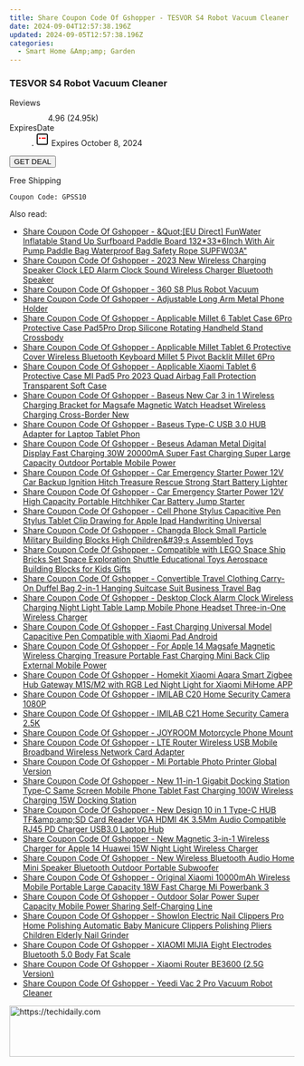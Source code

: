 ```yaml
---
title: Share Coupon Code Of Gshopper - TESVOR S4 Robot Vacuum Cleaner
date: 2024-09-04T12:57:38.196Z
updated: 2024-09-05T12:57:38.196Z
categories:
  - Smart Home &Amp;amp; Garden
---
```



<main class="px-4 py-6 sm:p-6 md:px-8 md:py-10">
  <div class="mx-auto grid max-w-4xl grid-cols-1">
    <div class="relative col-start-1 row-start-1 flex flex-col-reverse rounded-lg bg-gradient-to-t from-black/75 via-black/0 p-3 sm:row-start-2 sm:bg-none sm:p-0 lg:row-start-1">
      <h3 class="mt-1 text-lg font-semibold text-white sm:text-slate-900 md:text-2xl dark:sm:text-white">TESVOR S4 Robot Vacuum Cleaner</h3>
    </div>
        <dl class="row-start-2 mt-4 flex items-center text-xs font-medium sm:row-start-3 sm:mt-1 md:mt-2.5 lg:row-start-2">
      <dt class="sr-only">Reviews</dt>
      <dd class="flex items-center text-indigo-600 dark:text-indigo-400">
        <svg width="24" height="24" fill="none" aria-hidden="true" class="mr-1 stroke-current dark:stroke-indigo-500">
          <path d="m12 5 2 5h5l-4 4 2.103 5L12 16l-5.103 3L9 14l-4-4h5l2-5Z" stroke-width="2" stroke-linecap="round" stroke-linejoin="round" />
        </svg>
        <span>4.96 <span class="font-normal text-slate-400">(24.95k)</span></span>
      </dd>
      <dt class="sr-only">ExpiresDate</dt>
      <dd class="flex items-center">
        <svg width="2" height="2" aria-hidden="true" fill="currentColor" class="mx-3 text-slate-300">
          <circle cx="1" cy="1" r="1" />
        </svg>
        <svg width="24" height="24" viewBox="0 0 24 24" fill="none" stroke="currentColor" stroke-width="2">
          <rect x="3" y="3" width="18" height="18" rx="2" fill="#fff" />
          <path d="M6 10L18 10" stroke="red" stroke-width="2" fill="none" />
          <path d="M10 6L10 18" stroke="#fff" stroke-width="2" fill="none" />
        </svg>
        Expires October 8, 2024      </dd>
    </dl>
    <div class="col-start-1 row-start-3 mt-4 self-center sm:col-start-2 sm:row-span-2 sm:row-start-2 sm:mt-0 lg:col-start-1 lg:row-start-3 lg:row-end-4 lg:mt-6">
      <button type="button" onClick="javascript:window.open(decodeURIComponent('https%3A%2F%2Fwww.shareasale.com%2Fu.cfm%3Fd%3D1118428%26m%3D97331%26u%3D4338022'), '_blank');void(0);" class="rounded-lg bg-red-600 px-3 py-2 text-sm font-medium leading-6 text-white">
       GET DEAL
      </button>
    </div>
    <p class="col-start-1 mt-4 text-sm leading-6 sm:col-span-2 lg:col-span-1 lg:row-start-4 lg:mt-6 dark:text-slate-400">Free Shipping 
</p>
    <p class="mt-4">
      <code class="bg-purple-900 p-4 text-sm font-bold text-white" onClick="javascript:window.open(decodeURIComponent('https%3A%2F%2Fwww.shareasale.com%2Fu.cfm%3Fd%3D1118428%26m%3D97331%26u%3D4338022'), '_blank');void(0);">Coupon Code: <span class="bg-green-500 p-2 rounded tracking-widest">GPSS10</span></code>
    </p>
  </div>
</main>
<span class="atpl-alsoreadstyle">Also read:</span>
<div><ul>
<li><a href="https://coupons.techidaily.com/coupon-1118565-share-97331-sale/"><u>Share Coupon Code Of Gshopper - &Quot;[EU Direct] FunWater Inflatable Stand Up Surfboard Paddle Board 132*33*6Inch With Air Pump Paddle Bag Waterproof Bag Safety Rope SUPFW03A&quot;</u></a></li>
<li><a href="https://coupons.techidaily.com/coupon-1118561-share-97331-sale/"><u>Share Coupon Code Of Gshopper - 2023 New Wireless Charging Speaker Clock LED Alarm Clock Sound Wireless Charger Bluetooth Speaker</u></a></li>
<li><a href="https://coupons.techidaily.com/coupon-1118536-share-97331-sale/"><u>Share Coupon Code Of Gshopper - 360 S8 Plus Robot Vacuum</u></a></li>
<li><a href="https://coupons.techidaily.com/coupon-1118553-share-97331-sale/"><u>Share Coupon Code Of Gshopper - Adjustable Long Arm Metal Phone Holder</u></a></li>
<li><a href="https://coupons.techidaily.com/coupon-1118549-share-97331-sale/"><u>Share Coupon Code Of Gshopper - Applicable Millet 6 Tablet Case 6Pro Protective Case Pad5Pro Drop Silicone Rotating Handheld Stand Crossbody</u></a></li>
<li><a href="https://coupons.techidaily.com/coupon-1118547-share-97331-sale/"><u>Share Coupon Code Of Gshopper - Applicable Millet Tablet 6 Protective Cover Wireless Bluetooth Keyboard Millet 5 Pivot Backlit Millet 6Pro</u></a></li>
<li><a href="https://coupons.techidaily.com/coupon-1118546-share-97331-sale/"><u>Share Coupon Code Of Gshopper - Applicable Xiaomi Tablet 6 Protective Case MI Pad5 Pro 2023 Quad Airbag Fall Protection Transparent Soft Case</u></a></li>
<li><a href="https://coupons.techidaily.com/coupon-1118556-share-97331-sale/"><u>Share Coupon Code Of Gshopper - Baseus New Car 3 in 1 Wireless Charging Bracket for Magsafe Magnetic Watch Headset Wireless Charging Cross-Border New</u></a></li>
<li><a href="https://coupons.techidaily.com/coupon-1118555-share-97331-sale/"><u>Share Coupon Code Of Gshopper - Baseus Type-C USB 3.0 HUB Adapter for Laptop Tablet Phon</u></a></li>
<li><a href="https://coupons.techidaily.com/coupon-1118559-share-97331-sale/"><u>Share Coupon Code Of Gshopper - Beseus Adaman Metal Digital Display Fast Charging 30W 20000mA Super Fast Charging Super Large Capacity Outdoor Portable Mobile Power</u></a></li>
<li><a href="https://coupons.techidaily.com/coupon-1118540-share-97331-sale/"><u>Share Coupon Code Of Gshopper - Car Emergency Starter Power 12V Car Backup Ignition Hitch Treasure Rescue Strong Start Battery Lighter</u></a></li>
<li><a href="https://coupons.techidaily.com/coupon-1118539-share-97331-sale/"><u>Share Coupon Code Of Gshopper - Car Emergency Starter Power 12V High Capacity Portable Hitchhiker Car Battery Jump Starter</u></a></li>
<li><a href="https://coupons.techidaily.com/coupon-1118550-share-97331-sale/"><u>Share Coupon Code Of Gshopper - Cell Phone Stylus Capacitive Pen Stylus Tablet Clip Drawing for Apple Ipad Handwriting Universal</u></a></li>
<li><a href="https://coupons.techidaily.com/coupon-1118543-share-97331-sale/"><u>Share Coupon Code Of Gshopper - Changda Block Small Particle Military Building Blocks High Children&amp;#39;s Assembled Toys</u></a></li>
<li><a href="https://coupons.techidaily.com/coupon-1118544-share-97331-sale/"><u>Share Coupon Code Of Gshopper - Compatible with LEGO Space Ship Bricks Set Space Exploration Shuttle Educational Toys Aerospace Building Blocks for Kids Gifts</u></a></li>
<li><a href="https://coupons.techidaily.com/coupon-1118545-share-97331-sale/"><u>Share Coupon Code Of Gshopper - Convertible Travel Clothing Carry-On Duffel Bag 2-in-1 Hanging Suitcase Suit Business Travel Bag</u></a></li>
<li><a href="https://coupons.techidaily.com/coupon-1118557-share-97331-sale/"><u>Share Coupon Code Of Gshopper - Desktop Clock Alarm Clock Wireless Charging Night Light Table Lamp Mobile Phone Headset Three-in-One Wireless Charger</u></a></li>
<li><a href="https://coupons.techidaily.com/coupon-1118548-share-97331-sale/"><u>Share Coupon Code Of Gshopper - Fast Charging Universal Model Capacitive Pen Compatible with Xiaomi Pad Android</u></a></li>
<li><a href="https://coupons.techidaily.com/coupon-1118558-share-97331-sale/"><u>Share Coupon Code Of Gshopper - For Apple 14 Magsafe Magnetic Wireless Charging Treasure Portable Fast Charging Mini Back Clip External Mobile Power</u></a></li>
<li><a href="https://coupons.techidaily.com/coupon-1118541-share-97331-sale/"><u>Share Coupon Code Of Gshopper - Homekit Xiaomi Aqara Smart Zigbee Hub Gateway M1S/M2 with RGB Led Night Light for Xiaomi MiHome APP</u></a></li>
<li><a href="https://coupons.techidaily.com/coupon-1118534-share-97331-sale/"><u>Share Coupon Code Of Gshopper - IMILAB C20 Home Security Camera 1080P</u></a></li>
<li><a href="https://coupons.techidaily.com/coupon-1118535-share-97331-sale/"><u>Share Coupon Code Of Gshopper - IMILAB C21 Home Security Camera 2.5K</u></a></li>
<li><a href="https://coupons.techidaily.com/coupon-1118554-share-97331-sale/"><u>Share Coupon Code Of Gshopper - JOYROOM Motorcycle Phone Mount</u></a></li>
<li><a href="https://coupons.techidaily.com/coupon-1118552-share-97331-sale/"><u>Share Coupon Code Of Gshopper - LTE Router Wireless USB Mobile Broadband Wireless Network Card Adapter</u></a></li>
<li><a href="https://coupons.techidaily.com/coupon-1118563-share-97331-sale/"><u>Share Coupon Code Of Gshopper - Mi Portable Photo Printer Global Version</u></a></li>
<li><a href="https://coupons.techidaily.com/coupon-1118560-share-97331-sale/"><u>Share Coupon Code Of Gshopper - New 11-in-1 Gigabit Docking Station Type-C Same Screen Mobile Phone Tablet Fast Charging 100W Wireless Charging 15W Docking Station</u></a></li>
<li><a href="https://coupons.techidaily.com/coupon-1118537-share-97331-sale/"><u>Share Coupon Code Of Gshopper - New Design 10 in 1 Type-C HUB TF&amp;amp;amp;SD Card Reader VGA HDMI 4K 3.5Mm Audio Compatible RJ45 PD Charger USB3.0 Laptop Hub</u></a></li>
<li><a href="https://coupons.techidaily.com/coupon-1118562-share-97331-sale/"><u>Share Coupon Code Of Gshopper - New Magnetic 3-in-1 Wireless Charger for Apple 14 Huawei 15W Night Light Wireless Charger</u></a></li>
<li><a href="https://coupons.techidaily.com/coupon-1118538-share-97331-sale/"><u>Share Coupon Code Of Gshopper - New Wireless Bluetooth Audio Home Mini Speaker Bluetooth Outdoor Portable Subwoofer</u></a></li>
<li><a href="https://coupons.techidaily.com/coupon-1118542-share-97331-sale/"><u>Share Coupon Code Of Gshopper - Original Xiaomi 10000mAh Wireless Mobile Portable Large Capacity 18W Fast Charge Mi Powerbank 3</u></a></li>
<li><a href="https://coupons.techidaily.com/coupon-1118551-share-97331-sale/"><u>Share Coupon Code Of Gshopper - Outdoor Solar Power Super Capacity Mobile Power Sharing Self-Charging Line</u></a></li>
<li><a href="https://coupons.techidaily.com/coupon-1118564-share-97331-sale/"><u>Share Coupon Code Of Gshopper - Showlon Electric Nail Clippers Pro Home Polishing Automatic Baby Manicure Clippers Polishing Pliers Children Elderly Nail Grinder</u></a></li>
<li><a href="https://coupons.techidaily.com/coupon-1118567-share-97331-sale/"><u>Share Coupon Code Of Gshopper - XIAOMI MIJIA Eight Electrodes Bluetooth 5.0 Body Fat Scale</u></a></li>
<li><a href="https://coupons.techidaily.com/coupon-1118566-share-97331-sale/"><u>Share Coupon Code Of Gshopper - Xiaomi Router BE3600 (2.5G Version)</u></a></li>
<li><a href="https://coupons.techidaily.com/coupon-1118485-share-97331-sale/"><u>Share Coupon Code Of Gshopper - Yeedi Vac 2 Pro Vacuum Robot Cleaner</u></a></li>
</ul></div>

<ins class="adsbygoogle"
      style="display:block"
      data-ad-client="ca-pub-7571918770474297"
      data-ad-slot="8358498916"
      data-ad-format="auto"
      data-full-width-responsive="true"></ins>
<!-- affiliate ads begin -->
<a href="https://appsumo.8odi.net/c/5597632/2100534/7443" target="_top" id="2100534">
  <img src="//a.impactradius-go.com/display-ad/7443-2100534" border="0" alt="https://techidaily.com" width="728" height="90"/>
</a>
<img height="0" width="0" src="https://appsumo.8odi.net/i/5597632/2100534/7443" style="position:absolute;visibility:hidden;" border="0" />
<!-- affiliate ads end -->